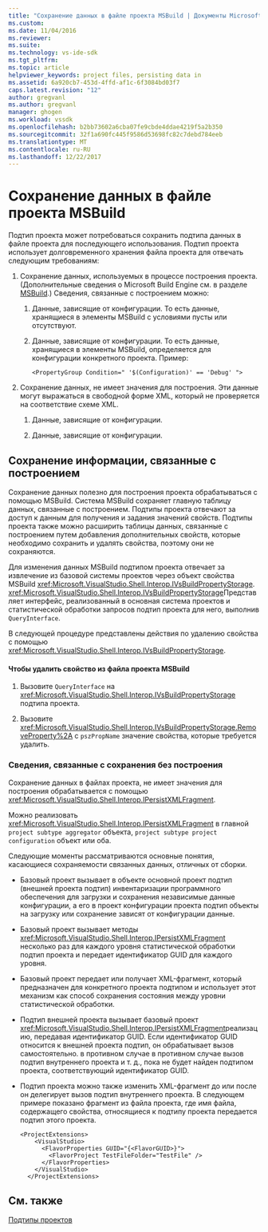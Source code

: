 ```yaml
---
title: "Сохранение данных в файле проекта MSBuild | Документы Microsoft"
ms.custom: 
ms.date: 11/04/2016
ms.reviewer: 
ms.suite: 
ms.technology: vs-ide-sdk
ms.tgt_pltfrm: 
ms.topic: article
helpviewer_keywords: project files, persisting data in
ms.assetid: 6a920cb7-453d-4ffd-af1c-6f3084bd03f7
caps.latest.revision: "12"
author: gregvanl
ms.author: gregvanl
manager: ghogen
ms.workload: vssdk
ms.openlocfilehash: b2bb73602a6cba07fe9cbde4ddae4219f5a2b350
ms.sourcegitcommit: 32f1a690fc445f9586d53698fc82c7debd784eeb
ms.translationtype: MT
ms.contentlocale: ru-RU
ms.lasthandoff: 12/22/2017
---
```

# <a name="persisting-data-in-the-msbuild-project-file"></a>Сохранение данных в файле проекта MSBuild
Подтип проекта может потребоваться сохранить подтипа данных в файле проекта для последующего использования. Подтип проекта использует долговременного хранения файла проекта для отвечать следующим требованиям:  
  
1.  Сохранение данных, используемых в процессе построения проекта. (Дополнительные сведения о Microsoft Build Engine см. в разделе [MSBuild](../../msbuild/msbuild.md).) Сведения, связанные с построением можно:  
  
    1.  Данные, зависящие от конфигурации. То есть данные, хранящиеся в элементы MSBuild с условиями пусты или отсутствуют.  
  
    2.  Данные, зависящие от конфигурации. То есть данные, хранящиеся в элементы MSBuild, определяется для конфигурации конкретного проекта. Пример:  
  
        ```  
        <PropertyGroup Condition=" '$(Configuration)' == 'Debug' ">  
        ```  
  
2.  Сохранение данных, не имеет значения для построения. Эти данные могут выражаться в свободной форме XML, который не проверяется на соответствие схеме XML.  
  
    1.  Данные, зависящие от конфигурации.  
  
    2.  Данные, зависящие от конфигурации.  
  
## <a name="persisting-build-related-information"></a>Сохранение информации, связанные с построением  
 Сохранение данных полезно для построения проекта обрабатываться с помощью MSBuild. Система MSBuild сохраняет главную таблицу данных, связанные с построением. Подтипы проекта отвечают за доступ к данным для получения и задания значений свойств. Подтипы проекта также можно расширить таблицы данных, связанные с построением путем добавления дополнительных свойств, которые необходимо сохранить и удалять свойства, поэтому они не сохраняются.  
  
 Для изменения данных MSBuild подтипом проекта отвечает за извлечение из базовой системы проектов через объект свойства MSBuild <xref:Microsoft.VisualStudio.Shell.Interop.IVsBuildPropertyStorage>. <xref:Microsoft.VisualStudio.Shell.Interop.IVsBuildPropertyStorage>Представляет интерфейс, реализованный в основная система проектов и статистической обработки запросов подтип проекта для него, выполнив `QueryInterface`.  
  
 В следующей процедуре представлены действия по удалению свойства с помощью <xref:Microsoft.VisualStudio.Shell.Interop.IVsBuildPropertyStorage>.  
  
#### <a name="to-remove-a-property-from-an-msbuild-project-file"></a>Чтобы удалить свойство из файла проекта MSBuild  
  
1.  Вызовите `QueryInterface` на <xref:Microsoft.VisualStudio.Shell.Interop.IVsBuildPropertyStorage> подтипа проекта.  
  
2.  Вызовите <xref:Microsoft.VisualStudio.Shell.Interop.IVsBuildPropertyStorage.RemoveProperty%2A> с `pszPropName` значение свойства, которые требуется удалить.  
  
### <a name="persisting-non-build-related-information"></a>Сведения, связанные с сохранения без построения  
 Сохранение данных в файлах проекта, не имеет значения для построения обрабатывается с помощью <xref:Microsoft.VisualStudio.Shell.Interop.IPersistXMLFragment>.  
  
 Можно реализовать <xref:Microsoft.VisualStudio.Shell.Interop.IPersistXMLFragment> в главной `project subtype aggregator` объекта, `project subtype project configuration` объект или оба.  
  
 Следующие моменты рассматриваются основные понятия, касающиеся сохраняемости связанных данных, отличных от сборки.  
  
-   Базовый проект вызывает в объекте основной проект подтип (внешней проекта подтип) инвентаризации программного обеспечения для загрузки и сохранения независимые данные конфигурации, а его в проект конфигурации проекта подтип объекты на загрузку или сохранение зависят от конфигурации данные.  
  
-   Базовый проект вызывает методы <xref:Microsoft.VisualStudio.Shell.Interop.IPersistXMLFragment> несколько раз для каждого уровня статистической обработки подтип проекта и передает идентификатор GUID для каждого уровня.  
  
-   Базовый проект передает или получает XML-фрагмент, который предназначен для конкретного проекта подтипом и использует этот механизм как способ сохранения состояния между уровни статистической обработки.  
  
-   Подтип внешней проекта вызывает базовый проект <xref:Microsoft.VisualStudio.Shell.Interop.IPersistXMLFragment>реализацию, передавая идентификатор GUID. Если идентификатор GUID относится к внешней проекта подтип, он обрабатывает вызов самостоятельно. в противном случае в противном случае вызов подтип внутреннего проекта и т. д., пока не будет найден подтипом проекта, соответствующий идентификатор GUID.  
  
-   Подтип проекта можно также изменить XML-фрагмент до или после он делегирует вызов подтип внутреннего проекта. В следующем примере показано фрагмент из файла проекта, где имя файла, содержащего свойства, относящиеся к подтипу проекта передается подтип этого проекта.  
  
    ```  
    <ProjectExtensions>  
        <VisualStudio>  
          <FlavorProperties GUID="{<FlavorGUID>}">  
            <FlavorProject TestFileFolder="TestFile" />  
          </FlavorProperties>  
        </VisualStudio>  
      </ProjectExtensions>  
    ```  
  
## <a name="see-also"></a>См. также  
 [Подтипы проектов](../../extensibility/internals/project-subtypes.md)